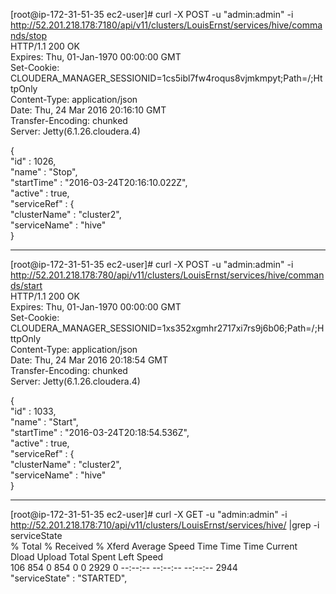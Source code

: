 [root@ip-172-31-51-35 ec2-user]# curl -X POST -u "admin:admin" -i   http://52.201.218.178:7180/api/v11/clusters/LouisErnst/services/hive/commands/stop  
HTTP/1.1 200 OK  
Expires: Thu, 01-Jan-1970 00:00:00 GMT  
Set-Cookie: CLOUDERA_MANAGER_SESSIONID=1cs5ibl7fw4roqus8vjmkmpyt;Path=/;HttpOnly  
Content-Type: application/json  
Date: Thu, 24 Mar 2016 20:16:10 GMT  
Transfer-Encoding: chunked  
Server: Jetty(6.1.26.cloudera.4)  
  
{  
  "id" : 1026,  
  "name" : "Stop",  
  "startTime" : "2016-03-24T20:16:10.022Z",  
  "active" : true,  
  "serviceRef" : {  
    "clusterName" : "cluster2",  
    "serviceName" : "hive"  
  }  
________________________________________  
  
[root@ip-172-31-51-35 ec2-user]# curl -X POST -u "admin:admin" -i   http://52.201.218.178:780/api/v11/clusters/LouisErnst/services/hive/commands/start  
HTTP/1.1 200 OK  
Expires: Thu, 01-Jan-1970 00:00:00 GMT  
Set-Cookie: CLOUDERA_MANAGER_SESSIONID=1xs352xgmhr2717xi7rs9j6b06;Path=/;HttpOnly  
Content-Type: application/json  
Date: Thu, 24 Mar 2016 20:18:54 GMT  
Transfer-Encoding: chunked  
Server: Jetty(6.1.26.cloudera.4)  
  
{  
  "id" : 1033,  
  "name" : "Start",  
  "startTime" : "2016-03-24T20:18:54.536Z",  
  "active" : true,  
  "serviceRef" : {  
    "clusterName" : "cluster2",  
    "serviceName" : "hive"  
  }  
________________________________________  
  
  [root@ip-172-31-51-35 ec2-user]# curl -X GET -u "admin:admin" -i   http://52.201.218.178:710/api/v11/clusters/LouisErnst/services/hive/ |grep -i serviceState  
  % Total    % Received % Xferd  Average Speed   Time    Time     Time  Current  
                                 Dload  Upload   Total   Spent    Left  Speed  
106   854    0   854    0     0   2929      0 --:--:-- --:--:-- --:--:--  2944  
  "serviceState" : "STARTED",  
